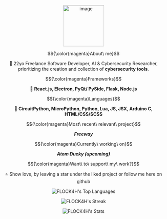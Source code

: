 <div align="center">

  <img width="128" alt="image" src="https://github.com/FLOCK4H/FLOCK4H/assets/161654571/0182af7e-da1b-4828-9f3e-754de0293cfc">

  $${\color{magenta}About\ me}$$
  
  📌 22yo Freelance Software Developer, AI & Cybersecurity Researcher, prioritizing the creation and collection of **cybersecurity tools**.
  
  $${\color{magenta}Frameworks}$$
  
  🧹 **React.js, Electron, PyQt/ PySide, Flask, Node.js**
  
  $${\color{magenta}Languages}$$
  
  🍪 **CircuitPython, MicroPython, Python, Lua, JS, JSX, Arduino C, HTML/CSS/SCSS**
  
  $${\color{magenta}Most\ recent\ relevant\ project}$$
  
  **_Freeway_**

  $${\color{magenta}Currently\ working\ on}$$

  **_Atom Ducky (upcoming)_**

  $${\color{magenta}Want\ to\ support\ my\ work?}$$
  
  ⭐️ Show love, by leaving a star under the liked project or follow me here on github

  ![FLOCK4H's Top Languages](https://github-readme-stats.vercel.app/api/top-langs/?username=FLOCK4H&theme=great-gatsby&show_icons=true&hide_border=false&layout=compact)

  ![FLOCK4H's Streak](https://github-readme-streak-stats.herokuapp.com/?user=FLOCK4H&theme=great-gatsby&hide_border=false)

  ![FLOCK4H's Stats](https://github-readme-stats.vercel.app/api?username=FLOCK4H&theme=great-gatsby&show_icons=true&hide_border=false&count_private=true)

</div>
